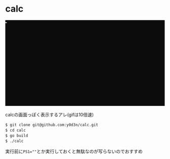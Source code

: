 # calc

![calc](./calc.gif)

calcの画面っぽく表示するアレ(gifは10倍速)

```bash
$ git clone git@github.com:y0d3n/calc.git
$ cd calc
$ go build
$ ./calc
```

実行前に`PS1=""`とか実行しておくと無駄なのが写らないのでおすすめ
